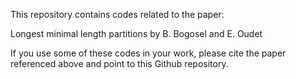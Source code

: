 ﻿This repository contains codes related to the paper:

Longest minimal length partitions by B. Bogosel and E. Oudet

If you use some of these codes in your work, please cite the paper referenced above and point to this Github repository.
